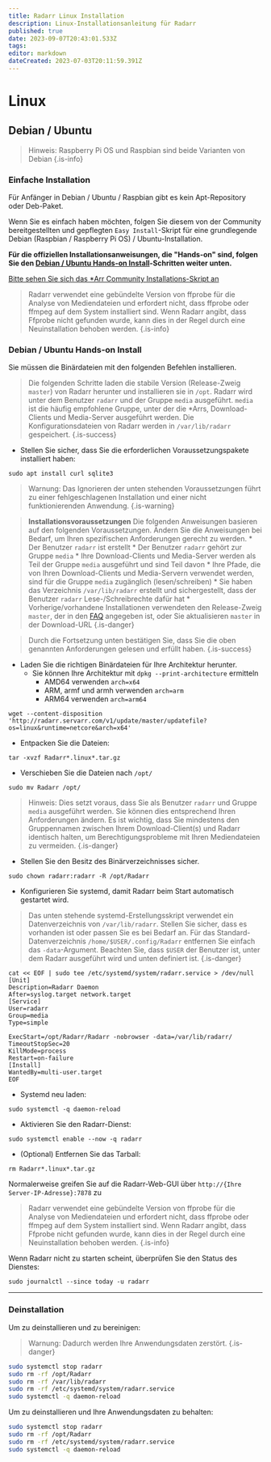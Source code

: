 ```yaml
---
title: Radarr Linux Installation
description: Linux-Installationsanleitung für Radarr
published: true
date: 2023-09-07T20:43:01.533Z
tags: 
editor: markdown
dateCreated: 2023-07-03T20:11:59.391Z
---
```


# Linux

## Debian / Ubuntu

> Hinweis: Raspberry Pi OS und Raspbian sind beide Varianten von Debian {.is-info}

### Einfache Installation

Für Anfänger in Debian / Ubuntu / Raspbian gibt es kein Apt-Repository oder Deb-Paket.

Wenn Sie es einfach haben möchten, folgen Sie diesem von der Community bereitgestellten und gepflegten `Easy Install`-Skript für eine grundlegende Debian (Raspbian / Raspberry Pi OS) / Ubuntu-Installation.

**Für die offiziellen Installationsanweisungen, die "Hands-on" sind, folgen Sie den [Debian / Ubuntu Hands-on Install](#debian-ubuntu-hands-on-install)-Schritten weiter unten.**

[Bitte sehen Sie sich das \*Arr Community Installations-Skript an](/install-script)

> Radarr verwendet eine gebündelte Version von ffprobe für die Analyse von Mediendateien und erfordert nicht, dass ffprobe oder ffmpeg auf dem System installiert sind. Wenn Radarr angibt, dass Ffprobe nicht gefunden wurde, kann dies in der Regel durch eine Neuinstallation behoben werden.
{.is-info}

### Debian / Ubuntu Hands-on Install

Sie müssen die Binärdateien mit den folgenden Befehlen installieren.

> Die folgenden Schritte laden die stabile Version (Release-Zweig `master`) von Radarr herunter und installieren sie in `/opt`.
> Radarr wird unter dem Benutzer `radarr` und der Gruppe `media` ausgeführt. `media` ist die häufig empfohlene Gruppe, unter der die \*Arrs, Download-Clients und Media-Server ausgeführt werden.
> Die Konfigurationsdateien von Radarr werden in `/var/lib/radarr` gespeichert.
{.is-success}

- Stellen Sie sicher, dass Sie die erforderlichen Voraussetzungspakete installiert haben:

```shell
sudo apt install curl sqlite3
```

> Warnung: Das Ignorieren der unten stehenden Voraussetzungen führt zu einer fehlgeschlagenen Installation und einer nicht funktionierenden Anwendung. {.is-warning}

> **Installationsvoraussetzungen**
> Die folgenden Anweisungen basieren auf den folgenden Voraussetzungen. Ändern Sie die Anweisungen bei Bedarf, um Ihren spezifischen Anforderungen gerecht zu werden.
> \* Der Benutzer `radarr` ist erstellt
> \* Der Benutzer `radarr` gehört zur Gruppe `media`
> \* Ihre Download-Clients und Media-Server werden als Teil der Gruppe `media` ausgeführt und sind Teil davon
> \* Ihre Pfade, die von Ihren Download-Clients und Media-Servern verwendet werden, sind für die Gruppe `media` zugänglich (lesen/schreiben)
> \* Sie haben das Verzeichnis `/var/lib/radarr` erstellt und sichergestellt, dass der Benutzer `radarr` Lese-/Schreibrechte dafür hat
> \* Vorherige/vorhandene Installationen verwendeten den Release-Zweig `master`, der in den [FAQ](/radarr/faq) angegeben ist, oder Sie aktualisieren `master` in der Download-URL
{.is-danger}

> Durch die Fortsetzung unten bestätigen Sie, dass Sie die oben genannten Anforderungen gelesen und erfüllt haben. {.is-success}

- Laden Sie die richtigen Binärdateien für Ihre Architektur herunter.
  - Sie können Ihre Architektur mit `dpkg --print-architecture` ermitteln
    - AMD64 verwenden `arch=x64`
    - ARM, armf und armh verwenden `arch=arm`
    - ARM64 verwenden `arch=arm64`

```shell
wget --content-disposition 'http://radarr.servarr.com/v1/update/master/updatefile?os=linux&runtime=netcore&arch=x64'
```

- Entpacken Sie die Dateien:

```shell
tar -xvzf Radarr*.linux*.tar.gz
```

- Verschieben Sie die Dateien nach `/opt/`

```shell
sudo mv Radarr /opt/
```

> Hinweis: Dies setzt voraus, dass Sie als Benutzer `radarr` und Gruppe `media` ausgeführt werden. Sie können dies entsprechend Ihren Anforderungen ändern. Es ist wichtig, dass Sie mindestens den Gruppennamen zwischen Ihrem Download-Client(s) und Radarr identisch halten, um Berechtigungsprobleme mit Ihren Mediendateien zu vermeiden.
{.is-danger}

- Stellen Sie den Besitz des Binärverzeichnisses sicher.

```shell  
sudo chown radarr:radarr -R /opt/Radarr
```

- Konfigurieren Sie systemd, damit Radarr beim Start automatisch gestartet wird.

> Das unten stehende systemd-Erstellungsskript verwendet ein Datenverzeichnis von `/var/lib/radarr`. Stellen Sie sicher, dass es vorhanden ist oder passen Sie es bei Bedarf an. Für das Standard-Datenverzeichnis `/home/$USER/.config/Radarr` entfernen Sie einfach das `-data`-Argument. Beachten Sie, dass `$USER` der Benutzer ist, unter dem Radarr ausgeführt wird und unten definiert ist.
{.is-danger}

```shell
cat << EOF | sudo tee /etc/systemd/system/radarr.service > /dev/null
[Unit]
Description=Radarr Daemon
After=syslog.target network.target
[Service]
User=radarr
Group=media
Type=simple

ExecStart=/opt/Radarr/Radarr -nobrowser -data=/var/lib/radarr/
TimeoutStopSec=20
KillMode=process
Restart=on-failure
[Install]
WantedBy=multi-user.target
EOF
```

- Systemd neu laden:

```shell
sudo systemctl -q daemon-reload
```

- Aktivieren Sie den Radarr-Dienst:

```shell
sudo systemctl enable --now -q radarr
```

- (Optional) Entfernen Sie das Tarball:

```shell
rm Radarr*.linux*.tar.gz
```

Normalerweise greifen Sie auf die Radarr-Web-GUI über `http://{Ihre Server-IP-Adresse}:7878` zu

> Radarr verwendet eine gebündelte Version von ffprobe für die Analyse von Mediendateien und erfordert nicht, dass ffprobe oder ffmpeg auf dem System installiert sind. Wenn Radarr angibt, dass Ffprobe nicht gefunden wurde, kann dies in der Regel durch eine Neuinstallation behoben werden.
{.is-info}

Wenn Radarr nicht zu starten scheint, überprüfen Sie den Status des Dienstes:

```shell
sudo journalctl --since today -u radarr
```

---

### Deinstallation

Um zu deinstallieren und zu bereinigen:
> Warnung: Dadurch werden Ihre Anwendungsdaten zerstört. {.is-danger}

```bash
sudo systemctl stop radarr
sudo rm -rf /opt/Radarr
sudo rm -rf /var/lib/radarr
sudo rm -rf /etc/systemd/system/radarr.service
sudo systemctl -q daemon-reload
```

Um zu deinstallieren und Ihre Anwendungsdaten zu behalten:

```bash
sudo systemctl stop radarr
sudo rm -rf /opt/Radarr
sudo rm -rf /etc/systemd/system/radarr.service
sudo systemctl -q daemon-reload
```